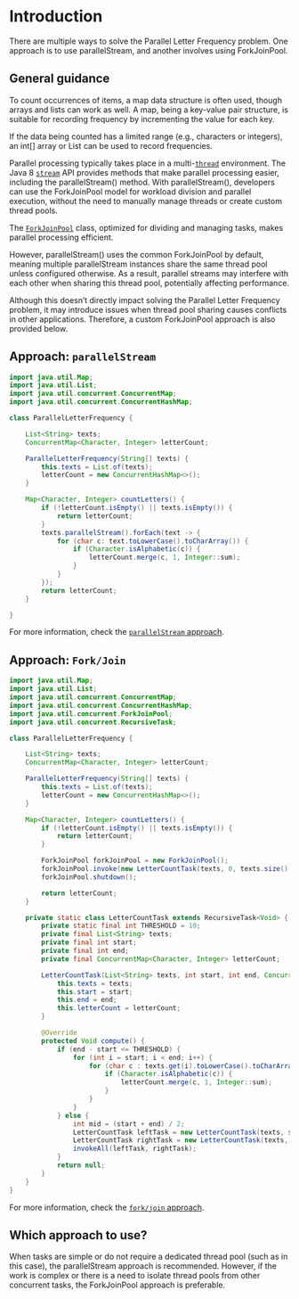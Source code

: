 # Introduction

There are multiple ways to solve the Parallel Letter Frequency problem.
One approach is to use parallelStream, and another involves using ForkJoinPool.

## General guidance

To count occurrences of items, a map data structure is often used, though arrays and lists can work as well. A map, being a key-value pair structure, is suitable for recording frequency by incrementing the value for each key.

If the data being counted has a limited range (e.g., characters or integers), an int[] array or List<Integer> can be used to record frequencies.

Parallel processing typically takes place in a multi-[`thread`][thread] environment. The Java 8 [`stream`][stream] API provides methods that make parallel processing easier, including the parallelStream() method. With parallelStream(), developers can use the ForkJoinPool model for workload division and parallel execution, without the need to manually manage threads or create custom thread pools.

The [`ForkJoinPool`][ForkJoinPool] class, optimized for dividing and managing tasks, makes parallel processing efficient.

However, parallelStream() uses the common ForkJoinPool by default, meaning multiple parallelStream instances share the same thread pool unless configured otherwise. As a result, parallel streams may interfere with each other when sharing this thread pool, potentially affecting performance.

Although this doesn’t directly impact solving the Parallel Letter Frequency problem, it may introduce issues when thread pool sharing causes conflicts in other applications. Therefore, a custom ForkJoinPool approach is also provided below.


## Approach: `parallelStream` 

```java
import java.util.Map;
import java.util.List;
import java.util.concurrent.ConcurrentMap;
import java.util.concurrent.ConcurrentHashMap;

class ParallelLetterFrequency {

    List<String> texts;
    ConcurrentMap<Character, Integer> letterCount;

    ParallelLetterFrequency(String[] texts) {
        this.texts = List.of(texts);
        letterCount = new ConcurrentHashMap<>();
    }

    Map<Character, Integer> countLetters() {
        if (!letterCount.isEmpty() || texts.isEmpty()) {
            return letterCount;
        }
        texts.parallelStream().forEach(text -> {
            for (char c: text.toLowerCase().toCharArray()) {
                if (Character.isAlphabetic(c)) {
                    letterCount.merge(c, 1, Integer::sum);
                }
            }
        });
        return letterCount;
    }

}
```

For more information, check the [`parallelStream` approach][approach-parallel-stream].

## Approach: `Fork/Join`

```java
import java.util.Map;
import java.util.List;
import java.util.concurrent.ConcurrentMap;
import java.util.concurrent.ConcurrentHashMap;
import java.util.concurrent.ForkJoinPool;
import java.util.concurrent.RecursiveTask;

class ParallelLetterFrequency {

    List<String> texts;
    ConcurrentMap<Character, Integer> letterCount;

    ParallelLetterFrequency(String[] texts) {
        this.texts = List.of(texts);
        letterCount = new ConcurrentHashMap<>();
    }

    Map<Character, Integer> countLetters() {
        if (!letterCount.isEmpty() || texts.isEmpty()) {
            return letterCount;
        }

        ForkJoinPool forkJoinPool = new ForkJoinPool(); 
        forkJoinPool.invoke(new LetterCountTask(texts, 0, texts.size(), letterCount));
        forkJoinPool.shutdown();

        return letterCount;
    }

    private static class LetterCountTask extends RecursiveTask<Void> {
        private static final int THRESHOLD = 10; 
        private final List<String> texts;
        private final int start;
        private final int end;
        private final ConcurrentMap<Character, Integer> letterCount;

        LetterCountTask(List<String> texts, int start, int end, ConcurrentMap<Character, Integer> letterCount) {
            this.texts = texts;
            this.start = start;
            this.end = end;
            this.letterCount = letterCount;
        }

        @Override
        protected Void compute() {
            if (end - start <= THRESHOLD) {
                for (int i = start; i < end; i++) {
                    for (char c : texts.get(i).toLowerCase().toCharArray()) {
                        if (Character.isAlphabetic(c)) {
                            letterCount.merge(c, 1, Integer::sum);
                        }
                    }
                }
            } else {
                int mid = (start + end) / 2;
                LetterCountTask leftTask = new LetterCountTask(texts, start, mid, letterCount);
                LetterCountTask rightTask = new LetterCountTask(texts, mid, end, letterCount);
                invokeAll(leftTask, rightTask); 
            }
            return null;
        }
    }
}

```

For more information, check the [`fork/join` approach][approach-fork-join].

## Which approach to use?

When tasks are simple or do not require a dedicated thread pool (such as in this case), the parallelStream approach is recommended.
However, if the work is complex or there is a need to isolate thread pools from other concurrent tasks, the ForkJoinPool approach is preferable.

[thread]: https://docs.oracle.com/javase/8/docs/api/java/lang/Thread.html
[stream]: https://docs.oracle.com/javase/8/docs/api/java/util/stream/package-summary.html
[ForkJoinPool]: https://docs.oracle.com/javase/8/docs/api/java/util/concurrent/ForkJoinPool.html
[approach-parallel-stream]:  https://exercism.org/tracks/java/exercises/parallel-letter-frequency/approaches/parallel-stream
[approach-fork-join]:  https://exercism.org/tracks/java/exercises/parallel-letter-frequency/approaches/fork-join
